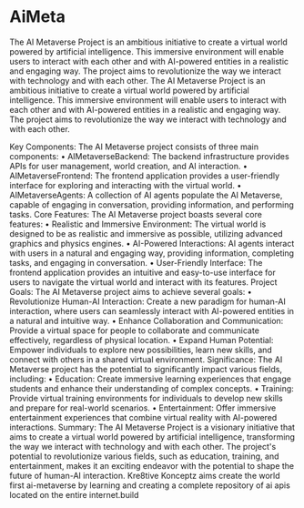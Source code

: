 # AiMeta
The AI Metaverse Project is an ambitious initiative to create a virtual world powered by artificial intelligence. This immersive environment will enable users to interact with each other and with AI-powered entities in a realistic and engaging way. The project aims to revolutionize the way we interact with technology and with each other.
The AI Metaverse Project is an ambitious initiative to create a virtual world powered by artificial intelligence. This immersive environment will enable users to interact with each other and with AI-powered entities in a realistic and engaging way. The project aims to revolutionize the way we interact with technology and with each other.

Key Components: The AI Metaverse project consists of three main components: • AIMetaverseBackend: The backend infrastructure provides APIs for user management, world creation, and AI interaction. • AIMetaverseFrontend: The frontend application provides a user-friendly interface for exploring and interacting with the virtual world. • AIMetaverseAgents: A collection of AI agents populate the AI Metaverse, capable of engaging in conversation, providing information, and performing tasks. Core Features: The AI Metaverse project boasts several core features: • Realistic and Immersive Environment: The virtual world is designed to be as realistic and immersive as possible, utilizing advanced graphics and physics engines. • AI-Powered Interactions: AI agents interact with users in a natural and engaging way, providing information, completing tasks, and engaging in conversation. • User-Friendly Interface: The frontend application provides an intuitive and easy-to-use interface for users to navigate the virtual world and interact with its features. Project Goals: The AI Metaverse project aims to achieve several goals: • Revolutionize Human-AI Interaction: Create a new paradigm for human-AI interaction, where users can seamlessly interact with AI-powered entities in a natural and intuitive way. • Enhance Collaboration and Communication: Provide a virtual space for people to collaborate and communicate effectively, regardless of physical location. • Expand Human Potential: Empower individuals to explore new possibilities, learn new skills, and connect with others in a shared virtual environment. Significance: The AI Metaverse project has the potential to significantly impact various fields, including: • Education: Create immersive learning experiences that engage students and enhance their understanding of complex concepts. • Training: Provide virtual training environments for individuals to develop new skills and prepare for real-world scenarios. • Entertainment: Offer immersive entertainment experiences that combine virtual reality with AI-powered interactions. Summary: The AI Metaverse Project is a visionary initiative that aims to create a virtual world powered by artificial intelligence, transforming the way we interact with technology and with each other. The project's potential to revolutionize various fields, such as education, training, and entertainment, makes it an exciting endeavor with the potential to shape the future of human-AI interaction. Kre8tive Konceptz aims create the world first ai-metaverse by learning and creating a complete repository of ai apis located on the entire internet.build